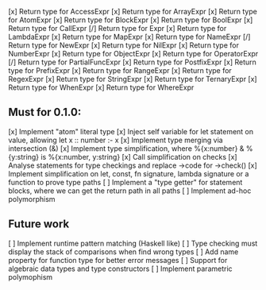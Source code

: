 [x] Return type for AccessExpr
[x] Return type for ArrayExpr
[x] Return type for AtomExpr
[x] Return type for BlockExpr
[x] Return type for BoolExpr
[x] Return type for CallExpr
[/] Return type for Expr
[x] Return type for LambdaExpr
[x] Return type for MapExpr
[x] Return type for NameExpr
[/] Return type for NewExpr
[x] Return type for NilExpr
[x] Return type for NumberExpr
[x] Return type for ObjectExpr
[x] Return type for OperatorExpr
[/] Return type for PartialFuncExpr
[x] Return type for PostfixExpr
[x] Return type for PrefixExpr
[x] Return type for RangeExpr
[x] Return type for RegexExpr
[x] Return type for StringExpr
[x] Return type for TernaryExpr
[x] Return type for WhenExpr
[x] Return type for WhereExpr

## Must for 0.1.0:

[x] Implement "atom" literal type
[x] Inject self variable for let statement on value, allowing  let x :: number :- x
[x] Implement type merging via intersection (&)
[x] Implement type simplification, where %{x:number} & %{y:string} is %{x:number, y:string}
[x] Call simplification on checks
[x] Analyse statements for type checkings and replace ->code for ->check()
[x] Implement simplification on let, const, fn signature, lambda signature or a function to prove type paths
[ ] Implement a "type getter" for statement blocks, where we can get the return path in all paths
[ ] Implement ad-hoc polymorphism

## Future work

[ ] Implement runtime pattern matching (Haskell like)
[ ] Type checking must display the stack of comparisons when find wrong types
[ ] Add name property for function type for better error messages
[ ] Support for algebraic data types and type constructors
[ ] Implement parametric polymophism
